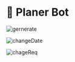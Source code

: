 # 🤖 Planer Bot

![gernerate](https://media.giphy.com/media/v1.Y2lkPTc5MGI3NjExaHUwN2g4aG9yMnpjcHk4MzAwam0zbjAyYjZwMmp2NXMxeGd2cmp4eiZlcD12MV9pbnRlcm5hbF9naWZfYnlfaWQmY3Q9Zw/DHbxE5wmMC1YYIaJjH/giphy.gif)

![changeDate](https://media.giphy.com/media/q7aSDguG29MS2oNOF9/giphy.gif)

![chageReq](https://media.giphy.com/media/tekjutV4s7ykbMm1S3/giphy.gif)
